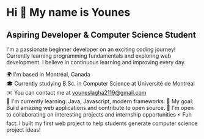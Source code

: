 # Hi 👋 My name is Younes

## Aspiring Developer & Computer Science Student

I'm a passionate beginner developer on an exciting coding journey! Currently learning programming fundamentals and exploring web development. I believe in continuous learning and improving every day.

🌍 I'm based in Montréal, Canada  
🎓 Currently studying B.Sc. in Computer Science at Université de Montréal  
✉️ You can contact me at [youneslagha2119@gmail.com](mailto:youneslagha2119@gmail.com)  
🧠 I'm currently learning: Java, Javascript, modern frameworks.
🌱 My goal: Build amazing web applications and contribute to open source. 
🤝 I'm open to collaborating on interesting projects and internship opportunities
⚡ Fun fact: I built my first web project to help students generate computer science project ideas!
